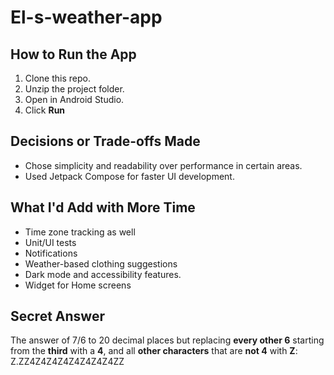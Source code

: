 # El-s-weather-app

## How to Run the App
1. Clone this repo.
2. Unzip the project folder.
3. Open in Android Studio.
4. Click **Run** 

## Decisions or Trade-offs Made
- Chose simplicity and readability over performance in certain areas.
- Used Jetpack Compose for faster UI development.

## What I'd Add with More Time
- Time zone tracking as well
- Unit/UI tests
- Notifications
- Weather-based clothing suggestions
- Dark mode and accessibility features.
- Widget for Home screens
  

## Secret Answer 
The answer of 7/6 to 20 decimal places but replacing **every other 6** starting from the **third** with a **4**, and all **other characters** that are **not 4** with **Z**:
Z.ZZ4Z4Z4Z4Z4Z4Z4Z4ZZ
